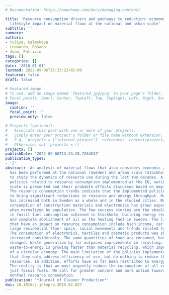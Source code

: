 ```yaml
---
# Documentation: https://wowchemy.com/docs/managing-content/

title: 'Resource consumption drivers and pathways to reduction: economy, policy and
  lifestyle impact on material flows at the national and urban scale'
subtitle: ''
summary: ''
authors:
- Yuliya, Kalmykova
- Leonardo, Rosado
- Joao, Patricio
tags: []
categories: []
date: '2016-01-01'
lastmod: 2022-09-06T15:23:22+02:00
featured: false
draft: false

# Featured image
# To use, add an image named `featured.jpg/png` to your page's folder.
# Focal points: Smart, Center, TopLeft, Top, TopRight, Left, Right, BottomLeft, Bottom, BottomRight.
image:
  caption: ''
  focal_point: ''
  preview_only: false

# Projects (optional).
#   Associate this post with one or more of your projects.
#   Simply enter your project's folder or file name without extension.
#   E.g. `projects = ["internal-project"]` references `content/project/deep-learning/index.md`.
#   Otherwise, set `projects = []`.
projects: []
publishDate: '2022-09-06T13:23:20.726453Z'
publication_types:
- '2'
abstract: 'An analysis of material flows that also considers economic and social indicators
  has been performed at the national (Sweden) and urban scale (Stockholm and Gothenburg)
  to study the dynamics of resource use during the last two decades. A summary of
  policies related to resource consumption implemented at the EU, national and local
  scale is presented and their probable effects discussed based on empirical evidence.
  The resource consumption trends indicate that the implemented policies have failed
  to bring significant reductions in resource and energy throughput. Resource consumption
  has increased both in Sweden as a whole and in the studied cities. Moreover, the
  consumption of construction materials and electronics has grown exponentially, even
  when normalized by population. The few success stories are the absolute reduction
  in fossil fuel consumption achieved in Stockholm, building energy reduction by halve
  and complete abolishment of oil as the heating fuel in Sweden. The lifestyle characteristics
  that have an impact on resource consumption include high income, car ownership,
  large residential floor space, social movements and trends related to dietary choices.
  The consumption of electronics, textiles and cosmetic products was shown to have
  increased considerably. The same quantities of food are consumed, but the diet has
  changed. Waste generation by far outpaces improvements in recycling. In recycling,
  waste-to-energy is growing faster than material recycling, which impedes the development
  of a circular economy. The main limitation of the policies implemented to-date is
  that they only address efficiency of use, but do nothing to reduce the demand for
  resources. In addition, efforts have so far been restricted to energy consumption.
  The reality is that we must urgently reduce the consumption of all resources, not
  just fossil fuels. We call for greater concern and more action towards reducing
  nonfuel resource consumption.  '
publication: '*Journal of Cleaner Production*'
doi: 10.1016/j.jclepro.2015.02.027
---
```

